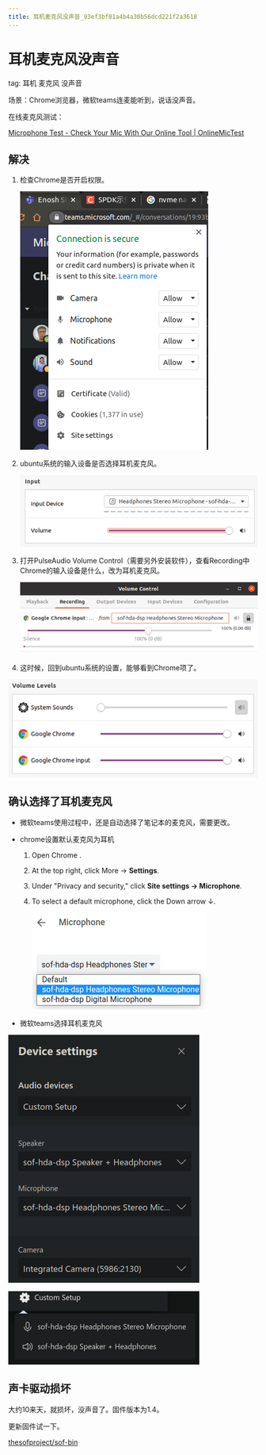 ```yaml
---
title: 耳机麦克风没声音_93ef3bf01a4b4a30b56dcd221f2a3618
---
```


# 耳机麦克风没声音

tag: 耳机 麦克风 没声音

场景：Chrome浏览器，微软teams连麦能听到，说话没声音。

在线麦克风测试：

[Microphone Test - Check Your Mic With Our Online Tool | OnlineMicTest](https://www.onlinemictest.com/)

## 解决

1. 检查Chrome是否开启权限。
    
    ![%E8%80%B3%E6%9C%BA%E9%BA%A6%E5%85%8B%E9%A3%8E%E6%B2%A1%E5%A3%B0%E9%9F%B3%2093ef3bf01a4b4a30b56dcd221f2a3618/Untitled.png](耳机麦克风没声音/Untitled.png)
    
2. ubuntu系统的输入设备是否选择耳机麦克风。
    
    ![%E8%80%B3%E6%9C%BA%E9%BA%A6%E5%85%8B%E9%A3%8E%E6%B2%A1%E5%A3%B0%E9%9F%B3%2093ef3bf01a4b4a30b56dcd221f2a3618/Untitled%201.png](耳机麦克风没声音/Untitled%201.png)
    
3. 打开PulseAudio Volume Control（需要另外安装软件），查看Recording中Chrome的输入设备是什么，改为耳机麦克风。
    
    ![%E8%80%B3%E6%9C%BA%E9%BA%A6%E5%85%8B%E9%A3%8E%E6%B2%A1%E5%A3%B0%E9%9F%B3%2093ef3bf01a4b4a30b56dcd221f2a3618/Untitled%202.png](耳机麦克风没声音/Untitled%202.png)
    
4. 这时候，回到ubuntu系统的设置，能够看到Chrome项了。

![%E8%80%B3%E6%9C%BA%E9%BA%A6%E5%85%8B%E9%A3%8E%E6%B2%A1%E5%A3%B0%E9%9F%B3%2093ef3bf01a4b4a30b56dcd221f2a3618/Untitled%203.png](耳机麦克风没声音/Untitled%203.png)

## 确认选择了耳机麦克风

- 微软teams使用过程中，还是自动选择了笔记本的麦克风，需要更改。
- chrome设置默认麦克风为耳机
    1. Open Chrome .
    2. At the top right, click More → **Settings**.
    3. Under "Privacy and security," click **Site settings → Microphone**.
    4. To select a default microphone, click the Down arrow ↓.
        
        ![%E8%80%B3%E6%9C%BA%E9%BA%A6%E5%85%8B%E9%A3%8E%E6%B2%A1%E5%A3%B0%E9%9F%B3%2093ef3bf01a4b4a30b56dcd221f2a3618/Untitled%204.png](耳机麦克风没声音/Untitled%204.png)
        
- 微软teams选择耳机麦克风

![%E8%80%B3%E6%9C%BA%E9%BA%A6%E5%85%8B%E9%A3%8E%E6%B2%A1%E5%A3%B0%E9%9F%B3%2093ef3bf01a4b4a30b56dcd221f2a3618/Untitled%205.png](耳机麦克风没声音/Untitled%205.png)

![%E8%80%B3%E6%9C%BA%E9%BA%A6%E5%85%8B%E9%A3%8E%E6%B2%A1%E5%A3%B0%E9%9F%B3%2093ef3bf01a4b4a30b56dcd221f2a3618/Untitled%206.png](耳机麦克风没声音/Untitled%206.png)

## 声卡驱动损坏

大约10来天，就损坏，没声音了。固件版本为1.4。

更新固件试一下。

[thesofproject/sof-bin](https://github.com/thesofproject/sof-bin/tree/stable-v1.6.1)